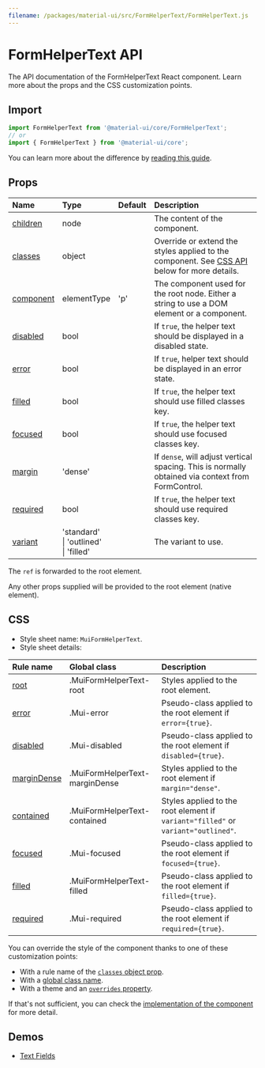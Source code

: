 ```yaml
---
filename: /packages/material-ui/src/FormHelperText/FormHelperText.js
---
```


<!--- This documentation is automatically generated, do not try to edit it. -->

# FormHelperText API

<p class="description">The API documentation of the FormHelperText React component. Learn more about the props and the CSS customization points.</p>

## Import

```js
import FormHelperText from '@material-ui/core/FormHelperText';
// or
import { FormHelperText } from '@material-ui/core';
```

You can learn more about the difference by [reading this guide](/guides/minimizing-bundle-size/).



## Props

| Name | Type | Default | Description |
|:-----|:-----|:--------|:------------|
| <a class="anchor-link" id="props--children"></a><a href="#props--children" class="prop-name">children</a> | <span class="prop-type">node</span> |  | The content of the component. |
| <a class="anchor-link" id="props--classes"></a><a href="#props--classes" class="prop-name">classes</a> | <span class="prop-type">object</span> |  | Override or extend the styles applied to the component. See [CSS API](#css) below for more details. |
| <a class="anchor-link" id="props--component"></a><a href="#props--component" class="prop-name">component</a> | <span class="prop-type">elementType</span> | <span class="prop-default">'p'</span> | The component used for the root node. Either a string to use a DOM element or a component. |
| <a class="anchor-link" id="props--disabled"></a><a href="#props--disabled" class="prop-name">disabled</a> | <span class="prop-type">bool</span> |  | If `true`, the helper text should be displayed in a disabled state. |
| <a class="anchor-link" id="props--error"></a><a href="#props--error" class="prop-name">error</a> | <span class="prop-type">bool</span> |  | If `true`, helper text should be displayed in an error state. |
| <a class="anchor-link" id="props--filled"></a><a href="#props--filled" class="prop-name">filled</a> | <span class="prop-type">bool</span> |  | If `true`, the helper text should use filled classes key. |
| <a class="anchor-link" id="props--focused"></a><a href="#props--focused" class="prop-name">focused</a> | <span class="prop-type">bool</span> |  | If `true`, the helper text should use focused classes key. |
| <a class="anchor-link" id="props--margin"></a><a href="#props--margin" class="prop-name">margin</a> | <span class="prop-type">'dense'</span> |  | If `dense`, will adjust vertical spacing. This is normally obtained via context from FormControl. |
| <a class="anchor-link" id="props--required"></a><a href="#props--required" class="prop-name">required</a> | <span class="prop-type">bool</span> |  | If `true`, the helper text should use required classes key. |
| <a class="anchor-link" id="props--variant"></a><a href="#props--variant" class="prop-name">variant</a> | <span class="prop-type">'standard'<br>&#124;&nbsp;'outlined'<br>&#124;&nbsp;'filled'</span> |  | The variant to use. |

The `ref` is forwarded to the root element.

Any other props supplied will be provided to the root element (native element).

## CSS

- Style sheet name: `MuiFormHelperText`.
- Style sheet details:

| Rule name | Global class | Description |
|:-----|:-------------|:------------|
| <a class="anchor-link" id="css--root"></a><a href="#css--root" class="prop-name">root</a> | <span class="prop-name">.MuiFormHelperText-root</span> | Styles applied to the root element.
| <a class="anchor-link" id="css--error"></a><a href="#css--error" class="prop-name">error</a> | <span class="prop-name">.Mui-error</span> | Pseudo-class applied to the root element if `error={true}`.
| <a class="anchor-link" id="css--disabled"></a><a href="#css--disabled" class="prop-name">disabled</a> | <span class="prop-name">.Mui-disabled</span> | Pseudo-class applied to the root element if `disabled={true}`.
| <a class="anchor-link" id="css--marginDense"></a><a href="#css--marginDense" class="prop-name">marginDense</a> | <span class="prop-name">.MuiFormHelperText-marginDense</span> | Styles applied to the root element if `margin="dense"`.
| <a class="anchor-link" id="css--contained"></a><a href="#css--contained" class="prop-name">contained</a> | <span class="prop-name">.MuiFormHelperText-contained</span> | Styles applied to the root element if `variant="filled"` or `variant="outlined"`.
| <a class="anchor-link" id="css--focused"></a><a href="#css--focused" class="prop-name">focused</a> | <span class="prop-name">.Mui-focused</span> | Pseudo-class applied to the root element if `focused={true}`.
| <a class="anchor-link" id="css--filled"></a><a href="#css--filled" class="prop-name">filled</a> | <span class="prop-name">.MuiFormHelperText-filled</span> | Pseudo-class applied to the root element if `filled={true}`.
| <a class="anchor-link" id="css--required"></a><a href="#css--required" class="prop-name">required</a> | <span class="prop-name">.Mui-required</span> | Pseudo-class applied to the root element if `required={true}`.

You can override the style of the component thanks to one of these customization points:

- With a rule name of the [`classes` object prop](/customization/components/#overriding-styles-with-classes).
- With a [global class name](/customization/components/#overriding-styles-with-global-class-names).
- With a theme and an [`overrides` property](/customization/globals/#css).

If that's not sufficient, you can check the [implementation of the component](https://github.com/mui-org/material-ui/blob/master/packages/material-ui/src/FormHelperText/FormHelperText.js) for more detail.

## Demos

- [Text Fields](/components/text-fields/)

